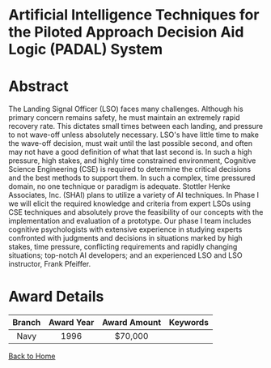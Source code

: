
Artificial Intelligence Techniques for the Piloted Approach Decision Aid Logic (PADAL) System
=============================================================================================

# Abstract


The Landing Signal Officer (LSO) faces many challenges.  Although  his primary concern remains safety, he must maintain an extremely rapid  recovery rate.  This dictates small times between each landing, and pressure  to not wave-off unless absolutely necessary.  LSO's have little time to make the  wave-off decision, must wait until the last possible second, and often may not  have a good definition of what that last second is.  In such a high pressure,  high stakes, and highly time constrained environment, Cognitive Science  Engineering (CSE) is required to determine the critical decisions and the best  methods to support them.  In such a complex, time pressured domain, no one  technique or paradigm is adequate.  Stottler Henke Associates, Inc. (SHAI)  plans to utilize a variety of AI techniques.  In Phase I we will elicit the required  knowledge and criteria from expert LSOs using CSE techniques and  absolutely prove the feasibility of our concepts with the implementation and  evaluation of a prototype.  Our phase I team includes cognitive psychologists  with extensive experience in studying experts confronted with judgments and  decisions in situations marked by high stakes, time pressure, conflicting  requirements and rapidly changing situations; top-notch AI developers; and  an experienced LSO and LSO instructor, Frank Pfeiffer.  

# Award Details

|Branch|Award Year|Award Amount|Keywords|
| :---: | :---: | :---: | :---: |
|Navy|1996|$70,000||
  
  


[Back to Home](https://github.com/chrischow/dod_sbir_awards/CC/#840)